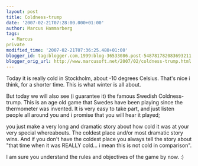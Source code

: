 ```yaml
---
layout: post
title: Coldness-trump
date: '2007-02-21T07:28:00.000+01:00'
author: Marcus Hammarberg
tags:
  - Marcus
private
modified_time: '2007-02-21T07:36:25.480+01:00'
blogger_id: tag:blogger.com,1999:blog-36533086.post-548781782083693211
blogger_orig_url: http://www.marcusoft.net/2007/02/coldness-trump.html
---
```


Today it is really cold in Stockholm, about -10 degrees Celsius.
That's nice i think, for a shorter time. This is what winter is all
about.

But today we will also see (i guarantee it) the famous Swedish
Coldness-trump. This is an age old game that Swedes have been playing
since the thermometer was invented. It is very easy to take part, and
just listen people all around you and i promise that you will hear it
played;

you just make a very long and dramatic story about how cold it was at
your very special whereabouts. The coldest place and/or most dramatic
story wins.
And if you don't have the coldest place you always tell the story about
"that time when it was REALLY cold... i mean this is not cold in
comparison".

I am sure you understand the rules and objectives of the game by now. :)
